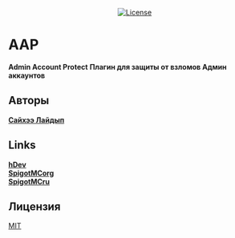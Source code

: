 <p align="center">
<a href="https://choosealicense.com/licenses/mit/"><img src="https://i.imgur.com/gSJMwFU.png" alt="License"></a>
</p>



# AAP
<b>Admin Account Protect</b>
<b>Плагин для защиты от взломов Админ аккаунтов</b>

## Авторы
<a href="https://vk.com/sayhe"><b>Сайхээ Лайдып</b></a>

## Links
<a href="https://vk.com/hdevhome"><b>hDev</b></a><br>
<a href="https://www.spigotmc.org/resources/aap.84913/"><b>SpigotMCorg</b></a><br>
<a href="https://spigotmc.ru/resources/aap-admin-account-protect.476/"><b>SpigotMCru</b></a>

## Лицензия
[MIT](https://choosealicense.com/licenses/mit/)
